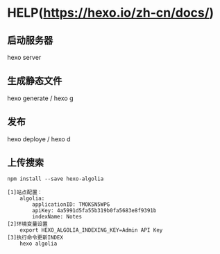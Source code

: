 # HELP(https://hexo.io/zh-cn/docs/)
## 启动服务器
hexo server
## 生成静态文件
hexo generate / hexo g

## 发布
hexo deploye / hexo d


## 上传搜索
    npm install --save hexo-algolia

    [1]站点配置： 
        algolia:
            applicationID: TMOKSN5WPG
            apiKey: 4a5991d5fa55b319b0fa5683e8f9391b
            indexName: Notes
    [2]环境变量设置
        export HEXO_ALGOLIA_INDEXING_KEY=Admin API Key
    [3]执行命令更新INDEX
        hexo algolia